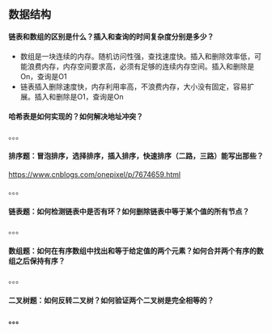 ## 数据结构

#### 链表和数组的区别是什么？插入和查询的时间复杂度分别是多少？

+ 数组是一块连续的内存。随机访问性强，查找速度快。插入和删除效率低，可能浪费内存，内存空间要求高，必须有足够的连续内存空间。插入和删除是On，查询是O1
+ 链表插入删除速度快，内存利用率高，不浪费内存，大小没有固定，容易扩展。插入和删除是O1，查询是On

#### 哈希表是如何实现的？如何解决地址冲突？

。。。

#### 排序题：冒泡排序，选择排序，插入排序，快速排序（二路，三路）能写出那些？
https://www.cnblogs.com/onepixel/p/7674659.html

。。。

#### 链表题：如何检测链表中是否有环？如何删除链表中等于某个值的所有节点？

。。。

#### 数组题：如何在有序数组中找出和等于给定值的两个元素？如何合并两个有序的数组之后保持有序？

。。。

#### 二叉树题：如何反转二叉树？如何验证两个二叉树是完全相等的？

#### 。。。
